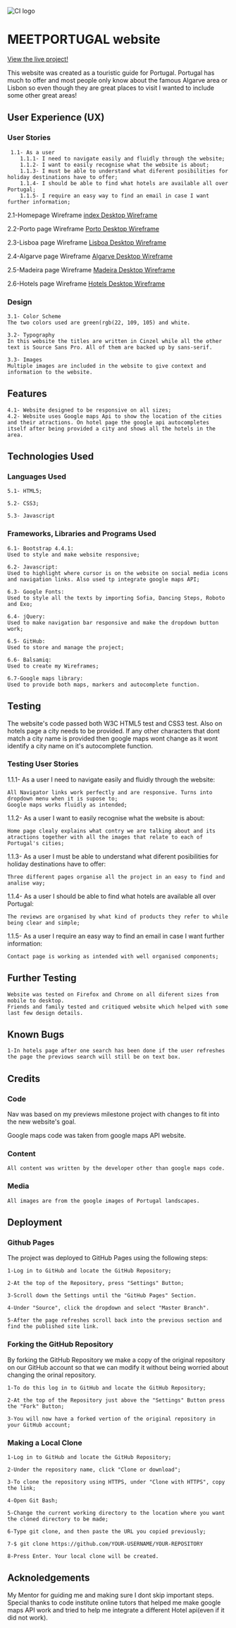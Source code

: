 ![CI logo](https://codeinstitute.s3.amazonaws.com/fullstack/ci_logo_small.png)

# MEETPORTUGAL website
[View the live project!](https://joseamgomes.github.io/CRAFTIEYANIE/)

This website was created as a touristic guide for Portugal. Portugal has much to offer and most people only know about the famous Algarve area or Lisbon so even though they are great places to visit I wanted to include some other great areas!
## User Experience (UX)
 ### User Stories
     
     1.1- As a user  
        1.1.1- I need to navigate easily and fluidly through the website;
        1.1.2- I want to easily recognise what the website is about;
        1.1.3- I must be able to understand what diferent posibilities for holiday destinations have to offer;
        1.1.4- I should be able to find what hotels are available all over Portugal;
        1.1.5- I require an easy way to find an email in case I want further information;
    
2.1-Homepage Wireframe
[index Desktop Wireframe](assets/images/INDEX_WIREFRAME.png) 

2.2-Porto page Wireframe
[Porto Desktop Wireframe](assets/images/PORTO_WIREFRAME.png) 
    
2.3-Lisboa page Wireframe
[Lisboa Desktop Wireframe](assets/images/LISBOA_WIREFRAME.png) 

2.4-Algarve page Wireframe
[Algarve Desktop Wireframe](assets/images/ALGARVE_WIREFRAME.png) 

2.5-Madeira page Wireframe
[Madeira Desktop Wireframe](assets/images/MADEIRA_WIREFRAME.png) 

 2.6-Hotels page Wireframe
[Hotels Desktop Wireframe](assets/images/HOTELS_WIREFRAMES.png) 

### Design

    3.1- Color Scheme
    The two colors used are green(rgb(22, 109, 105) and white.

    3.2- Typography
    In this website the titles are written in Cinzel while all the other text is Source Sans Pro. All of them are backed up by sans-serif. 

    3.3- Images
    Multiple images are included in the website to give context and information to the website.

## Features

    4.1- Website designed to be responsive on all sizes;
    4.2- Website uses Google maps Api to show the location of the cities and their atractions. On hotel page the google api autocompletes itself after being provided a city and shows all the hotels in the area.

## Technologies Used

### Languages Used

    5.1- HTML5;
   
    5.2- CSS3;

    5.3- Javascript

### Frameworks, Libraries and Programs Used

    6.1- Bootstrap 4.4.1:
    Used to style and make website responsive;

    6.2- Javascript:
    Used to highlight where cursor is on the website on social media icons and navigation links. Also used tp integrate google maps API;

    6.3- Google Fonts:
    Used to style all the texts by importing Sofia, Dancing Steps, Roboto and Exo;

    6.4- jQuery:
    Used to make navigation bar responsive and make the dropdown button work;

    6.5- GitHub:
    Used to store and manage the project;

    6.6- Balsamiq:
    Used to create my Wireframes;

    6.7-Google maps library:
    Used to provide both maps, markers and autocomplete function.

## Testing

The website's code passed both W3C HTML5 test and CSS3 test.
Also on hotels page a city needs to be provided. If any other characters that dont match a city name is provided then google maps wont change as it wont identify a city name on it's autocomplete function.

### Testing User Stories

1.1.1- As a user I need to navigate easily and fluidly through the website:

    All Navigator links work perfectly and are responsive. Turns into dropdown menu when it is supose to;
    Google maps works fluidly as intended;

1.1.2- As a user I want to easily recognise what the website is about:

    Home page clealy explains what contry we are talking about and its atractions together with all the images that relate to each of Portugal's cities;

1.1.3- As a user I must be able to understand what diferent posibilities for holiday destinations have to offer:

    Three different pages organise all the project in an easy to find and analise way;

1.1.4- As a user I should be able to find what hotels are available all over Portugal:

    The reviews are organised by what kind of products they refer to while being clear and simple;

1.1.5- As a user I require an easy way to find an email in case I want further information:

    Contact page is working as intended with well organised components;
     

## Further Testing

    Website was tested on Firefox and Chrome on all diferent sizes from mobile to desktop.
    Friends and family tested and critiqued website which helped with some last few design details.


## Known Bugs

    1-In hotels page after one search has been done if the user refreshes the page the previows search will still be on text box.



## Credits

### Code 

Nav was based on my previews milestone project with changes to fit into the new website's goal.

Google maps code was taken from google maps API website.

### Content 

    All content was written by the developer other than google maps code.

### Media

    All images are from the google images of Portugal landscapes.

## Deployment 

### Github Pages 
The project was deployed to GitHub Pages using the following steps:

    1-Log in to GitHub and locate the GitHub Repository;

    2-At the top of the Repository, press "Settings" Button;

    3-Scroll down the Settings until the "GitHub Pages" Section.

    4-Under "Source", click the dropdown and select "Master Branch".

    5-After the page refreshes scroll back into the previous section and find the published site link.

### Forking the GitHub Repository

By forking the GitHub Repository we make a copy of the original repository on our GitHub account so that we can modify it without being worried about changing the orinal repository.

    1-To do this log in to GitHub and locate the GitHub Repository;

    2-At the top of the Repository just above the "Settings" Button press the "Fork" Button;

    3-You will now have a forked vertion of the original repository in your GitHub account;

### Making a Local Clone

    1-Log in to GitHub and locate the GitHub Repository;

    2-Under the repository name, click "Clone or download";

    3-To clone the repository using HTTPS, under "Clone with HTTPS", copy the link;

    4-Open Git Bash;

    5-Change the current working directory to the location where you want the cloned directory to be made;

    6-Type git clone, and then paste the URL you copied previously;

    7-$ git clone https://github.com/YOUR-USERNAME/YOUR-REPOSITORY

    8-Press Enter. Your local clone will be created.

## Acknoledgements

My Mentor for guiding me and making sure I dont skip important steps. Special thanks to code institute online tutors that helped me make google maps API work and tried to help me integrate a different Hotel api(even if it did not work).

